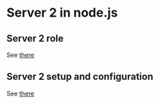 # Server 2 in node.js
## Server 2 role
See [there](https://github.com/akostrik/stage_telegram/tree/main#the-same-scheme-of-the-appication-in-english)
  
## Server 2 setup and configuration
See [there](https://github.com/akostrik/stage_telegram/tree/main#setup-and-configuration)
